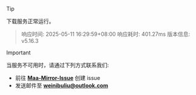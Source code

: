 > [!TIP]
下载服务正常运行。


> 响应时间: 2025-05-11 16:29:59+08:00
> 响应耗时: 401.27ms
> 版本信息: v5.16.3

> [!IMPORTANT]
> 当服务不可用时，请通过下列方式联系我们: 
> - 前往 **[Maa-Mirror-Issue](https://github.com/MaaMirror/Maa-Mirror-Issue/issues)** 创建 issue
> - 发送邮件至 **<a href="mailto:weinibuliu@outlook.com">weinibuliu@outlook.com</a>**